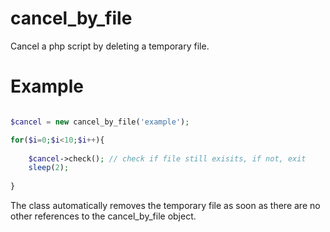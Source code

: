 # cancel_by_file
Cancel a php script by deleting a temporary file. 

# Example

```php

$cancel = new cancel_by_file('example');

for($i=0;$i<10;$i++){
    
    $cancel->check(); // check if file still exisits, if not, exit
    sleep(2);
    
}

```

The class automatically removes the temporary file as soon as there are no other references to the cancel_by_file object.
